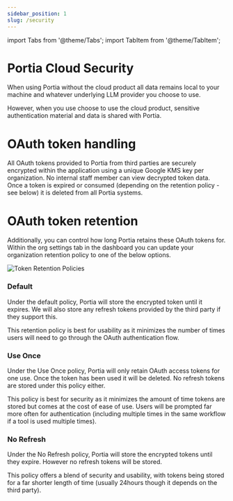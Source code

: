 ```yaml
---
sidebar_position: 1
slug: /security
---
```


import Tabs from '@theme/Tabs';
import TabItem from '@theme/TabItem';

# Portia Cloud Security

When using Portia without the cloud product all data remains local to your machine and whatever underlying LLM provider you choose to use. 

However, when you use choose to use the cloud product, sensitive authentication material and data is shared with Portia. 

# OAuth token handling


All OAuth tokens provided to Portia from third parties are securely encrypted within the application using a unique Google KMS key per organization. No internal staff member can view decrypted token data. Once a token is expired or consumed (depending on the retention policy - see below) it is deleted from all Portia systems.

# OAuth token retention

Additionally, you can control how long Portia retains these OAuth tokens for. Within the org settings tab in the dashboard you can update your organization retention policy to one of the below options.

![Token Retention Policies](/img/token_retention.png)

### Default

Under the default policy, Portia will store the encrypted token until it expires. We will also store any refresh tokens provided by the third party if they support this. 

This retention policy is best for usability as it minimizes the number of times users will need to go through the OAuth authentication flow. 

### Use Once

Under the Use Once policy, Portia will only retain OAuth access tokens for one use. Once the token has been used it will be deleted. No refresh tokens are stored under this policy either. 

This policy is best for security as it minimizes the amount of time tokens are stored but comes at the cost of ease of use. Users will be prompted far more often for authentication (including multiple times in the same workflow if a tool is used multiple times).

### No Refresh

Under the No Refresh policy, Portia will store the encrypted tokens until they expire. However no refresh tokens will be stored. 

This policy offers a blend of security and usability, with tokens being stored for a far shorter length of time (usually 24hours though it depends on the third party). 

